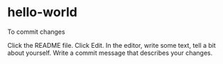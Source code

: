 hello-world
===========
To commit changes

Click the README file.
Click Edit.
In the editor, write some text, tell a bit about yourself.
Write a commit message that describes your changes.
